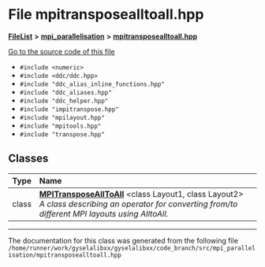 

# File mpitransposealltoall.hpp



[**FileList**](files.md) **>** [**mpi\_parallelisation**](dir_a35b8fd75f8fad0c2619b083ab571e51.md) **>** [**mpitransposealltoall.hpp**](mpitransposealltoall_8hpp.md)

[Go to the source code of this file](mpitransposealltoall_8hpp_source.md)



* `#include <numeric>`
* `#include <ddc/ddc.hpp>`
* `#include "ddc_alias_inline_functions.hpp"`
* `#include "ddc_aliases.hpp"`
* `#include "ddc_helper.hpp"`
* `#include "impitranspose.hpp"`
* `#include "mpilayout.hpp"`
* `#include "mpitools.hpp"`
* `#include "transpose.hpp"`















## Classes

| Type | Name |
| ---: | :--- |
| class | [**MPITransposeAllToAll**](classMPITransposeAllToAll.md) &lt;class Layout1, class Layout2&gt;<br>_A class describing an operator for converting from/to different MPI layouts using AlltoAll._  |



















































------------------------------
The documentation for this class was generated from the following file `/home/runner/work/gyselalibxx/gyselalibxx/code_branch/src/mpi_parallelisation/mpitransposealltoall.hpp`

